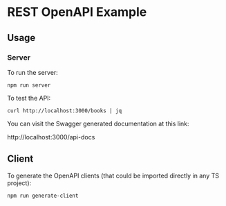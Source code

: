 # REST OpenAPI Example

## Usage

### Server

To run the server:

```
npm run server
```

To test the API:

```
curl http://localhost:3000/books | jq
```

You can visit the Swagger generated documentation at this link:

http://localhost:3000/api-docs

## Client

To generate the OpenAPI clients (that could be imported directly in any TS project):

```
npm run generate-client
```
